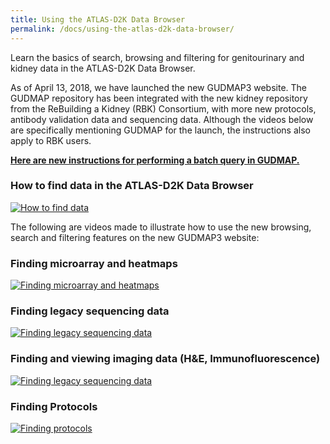 ```yaml
---
title: Using the ATLAS-D2K Data Browser
permalink: /docs/using-the-atlas-d2k-data-browser/
---
```


Learn the basics of search, browsing and filtering for genitourinary and kidney data in the ATLAS-D2K Data Browser.

As of April 13, 2018, we have launched the new GUDMAP3 website. The GUDMAP repository has been integrated with the new kidney repository from the ReBuilding a Kidney (RBK) Consortium, with more new protocols, antibody validation data and sequencing data. Although the videos below are specifically mentioning GUDMAP for the launch, the instructions also apply to RBK users.

**[Here are new instructions for performing a batch query in GUDMAP.](/docs/batch-query)**

### How to find data in the ATLAS-D2K Data Browser

[![How to find data](https://img.youtube.com/vi/sBgHkdFLfp4/0.jpg)](https://www.youtube.com/watch?v=sBgHkdFLfp4)

The following are videos made to illustrate how to use the new browsing, search and filtering features on the new GUDMAP3 website:

### Finding microarray and heatmaps

[![Finding microarray and heatmaps](https://img.youtube.com/vi/rdJiBc4ha3s/0.jpg)](https://www.youtube.com/watch?v=rdJiBc4ha3s)

### Finding legacy sequencing data

[![Finding legacy sequencing data](https://img.youtube.com/vi/RLf9lNhE3xY/0.jpg)](https://www.youtube.com/watch?v=RLf9lNhE3xY)

### Finding and viewing imaging data (H&E, Immunofluorescence)

[![Finding legacy sequencing data](https://img.youtube.com/vi/trG-TikzCPc/0.jpg)](https://www.youtube.com/watch?v=trG-TikzCPc)

### Finding Protocols

[![Finding protocols](https://img.youtube.com/vi/BLL58P0t99I/0.jpg)](https://www.youtube.com/watch?v=BLL58P0t99I)
